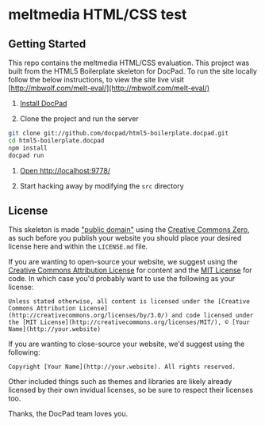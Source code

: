 # meltmedia HTML/CSS test

## Getting Started

This repo contains the meltmedia HTML/CSS evaluation. This project was built from the HTML5 Boilerplate skeleton for DocPad. To run the site locally follow the below instructions, to view the site live visit [http://mbwolf.com/melt-eval/](http://mbwolf.com/melt-eval/)

1. [Install DocPad](https://github.com/bevry/docpad)

1. Clone the project and run the server

  ``` bash
  git clone git://github.com/docpad/html5-boilerplate.docpad.git
  cd html5-boilerplate.docpad
  npm install
  docpad run
  ```
1. [Open http://localhost:9778/](http://localhost:9778/)

1. Start hacking away by modifying the `src` directory

## License

This skeleton is made ["public domain"](http://en.wikipedia.org/wiki/Public_domain) using the [Creative Commons Zero](http://creativecommons.org/publicdomain/zero/1.0/), as such before you publish your website you should place your desired license here and within the `LICENSE.md` file.

If you are wanting to open-source your website, we suggest using the [Creative Commons Attribution License](http://creativecommons.org/licenses/by/3.0/) for content and the [MIT License](http://creativecommons.org/licenses/MIT/) for code. In which case you'd probably want to use the following as your license:

	Unless stated otherwise, all content is licensed under the [Creative Commons Attribution License](http://creativecommons.org/licenses/by/3.0/) and code licensed under the [MIT License](http://creativecommons.org/licenses/MIT/), © [Your Name](http://your.website)

If you are wanting to close-source your website, we'd suggest using the following:

	Copyright [Your Name](http://your.website). All rights reserved.

Other included things such as themes and libraries are likely already licensed by their own invidual licenses, so be sure to respect their licenses too.

Thanks, the DocPad team loves you.